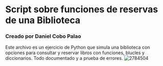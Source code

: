 # Script sobre funciones de reservas de una Biblioteca
### Creado por Daniel Cobo Palao
Este archivo es un ejercicio de Python que simula una biblioteca con opciones para consultar y reservar libros con funciones, blucles y diccionarios. Todo documentado y a prueba de errores.
![2784504](https://github.com/user-attachments/assets/0f56d9bb-09fb-4fcb-87ee-eccae4f75dd0)
